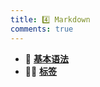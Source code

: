 ```yaml
---
title: 4️⃣ Markdown
comments: true
---
```


<div class="grid cards" markdown>

- 🍋 [__基本语法__](./A.md)
- 👷🏻 [__标签__](./B.md)

</div>